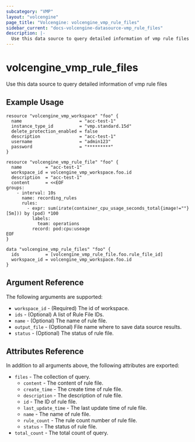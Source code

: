 ```yaml
---
subcategory: "VMP"
layout: "volcengine"
page_title: "Volcengine: volcengine_vmp_rule_files"
sidebar_current: "docs-volcengine-datasource-vmp_rule_files"
description: |-
  Use this data source to query detailed information of vmp rule files
---
```

# volcengine_vmp_rule_files
Use this data source to query detailed information of vmp rule files
## Example Usage
```hcl
resource "volcengine_vmp_workspace" "foo" {
  name                      = "acc-test-1"
  instance_type_id          = "vmp.standard.15d"
  delete_protection_enabled = false
  description               = "acc-test-1"
  username                  = "admin123"
  password                  = "*********"
}

resource "volcengine_vmp_rule_file" "foo" {
  name         = "acc-test-1"
  workspace_id = volcengine_vmp_workspace.foo.id
  description  = "acc-test-1"
  content      = <<EOF
groups:
    - interval: 10s
      name: recording_rules
      rules:
        - expr: sum(irate(container_cpu_usage_seconds_total{image!=""}[5m])) by (pod) *100
          labels:
            team: operations
          record: pod:cpu:useage
EOF
}

data "volcengine_vmp_rule_files" "foo" {
  ids          = [volcengine_vmp_rule_file.foo.rule_file_id]
  workspace_id = volcengine_vmp_workspace.foo.id
}
```
## Argument Reference
The following arguments are supported:
* `workspace_id` - (Required) The id of workspace.
* `ids` - (Optional) A list of Rule File IDs.
* `name` - (Optional) The name of rule file.
* `output_file` - (Optional) File name where to save data source results.
* `status` - (Optional) The status of rule file.

## Attributes Reference
In addition to all arguments above, the following attributes are exported:
* `files` - The collection of query.
    * `content` - The content of rule file.
    * `create_time` - The create time of rule file.
    * `description` - The description of rule file.
    * `id` - The ID of rule file.
    * `last_update_time` - The last update time of rule file.
    * `name` - The name of rule file.
    * `rule_count` - The rule count number of rule file.
    * `status` - The status of rule file.
* `total_count` - The total count of query.


